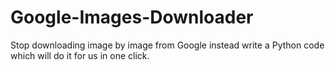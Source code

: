 # Google-Images-Downloader
Stop downloading image by image from Google instead write a Python code which will do it for us in one click.
